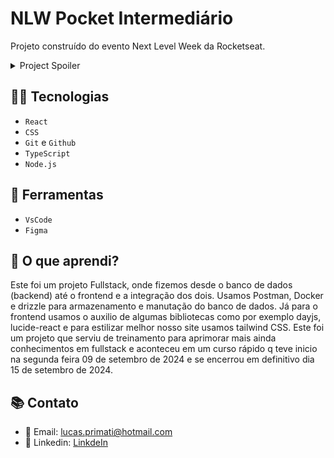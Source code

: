 # NLW Pocket Intermediário

Projeto construído do evento Next Level Week da Rocketseat.

<details>
  <summary>Project Spoiler</summary>
  
  ![preview](./web/src/assets/preview.png)
  
  ![preview](./web/src/assets/preview2.png)
</details>

## 👨‍💻 Tecnologias

- `React`
- `CSS`
- `Git` e `Github`
- `TypeScript`
- `Node.js`

## 🔧 Ferramentas

- `VsCode`
- `Figma`


## 💭 O que aprendi?

Este foi um projeto Fullstack, onde fizemos desde o banco de dados (backend)
até o frontend e a integração dos dois. Usamos Postman, Docker e drizzle para armazenamento e manutação do 
banco de dados.
Já para o frontend usamos o auxilio de algumas bibliotecas como por exemplo dayjs, lucide-react e para estilizar
melhor nosso site usamos tailwind CSS.
Este foi um projeto que serviu de treinamento para aprimorar mais ainda conhecimentos em fullstack
e aconteceu em um curso rápido q teve inicio na segunda feira 09 de setembro de 2024 e se encerrou em definitivo
dia 15 de setembro de 2024.

## 📚 Contato

- 📧 Email: lucas.primati@hotmail.com
- 👤 Linkedin: [LinkdeIn](https://www.linkedin.com/in/lucas-primati/)
